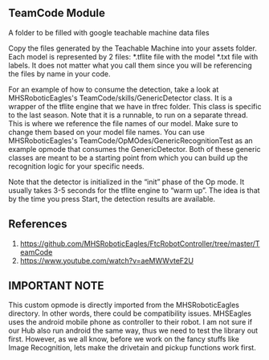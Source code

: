 ## TeamCode Module

A folder to be filled with google teachable machine data files

Copy the files generated by the Teachable Machine into your assets folder. Each model is represented by 2 files: *.tflite file with the model *.txt file with labels. It does not matter what you call them since you will be referencing the files by name in your code.

For an example of how to consume the detection, take a look at MHSRoboticEagles's TeamCode/skills/GenericDetector class. It is a wrapper of the tflite engine that we have in tfrec folder. This class is specific to the last season. Note that it is a runnable, to run on a separate thread. This is where we reference the file names of our model. Make sure to change them based on your model file names. You can use MHSRoboticEagles's TeamCode/OpMOdes/GenericRecognitionTest as an example opmode that consumes the GenericDetector. Both of these generic classes are meant to be a starting point from which you can build up the recognition logic for your specific needs.

Note that the detector is initialized in the “init” phase of the Op mode. It usually takes 3-5 seconds for the tflite engine to “warm up”. The idea is that by the time you press Start, the detection results are available.

## References
1) https://github.com/MHSRoboticEagles/FtcRobotController/tree/master/TeamCode
2) https://www.youtube.com/watch?v=aeMWWvteF2U

## IMPORTANT NOTE
This custom opmode is directly imported from the MHSRoboticEagles directory. In other words, there could be compatibility issues.
MHSEagles uses the android mobile phone as controller to their robot. I am not sure if our Hub also run android the same way, thus we need to test the library out first.
However, as we all know, before we work on the fancy stuffs like Image Recognition, lets make the drivetain and pickup functions work first.
